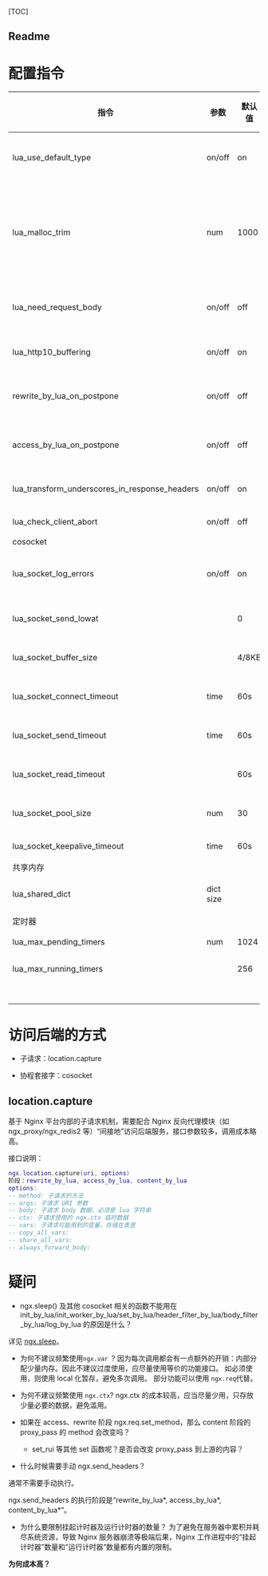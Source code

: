 [TOC]

Readme
---

# 配置指令

|指令 | 参数 | 默认值 | 建议值 | 功能描述 | 上下文 | 备注|
|---|---|---|---|---|---|---|
|lua_use_default_type|on/off|on|on|响应时，是否在 Content-type 中使用默认的类型|||
|lua_malloc_trim|num|1000||指定处理 num 个请求后调用 libc 的 malloc_trim，归还空闲内存给系统，以最小化内存占用。0 禁用。|||
|lua_need_request_body|on/off|off|off|要求 openresty 在处理前强制读取请求体数据|||
|lua_http10_buffering|on/off|on|off|启用禁用 HTTP 1.0 的缓冲机制|||
|rewrite_by_lua_on_postpone|on/off|off|off|是否让 rewrite_by_lua 在 rewrite 阶段的最后执行|||
|access_by_lua_on_postpone|on/off|off|off|是否让 access_by_lua 在 access 阶段的最后执行|||
|lua_transform_underscores_in_response_headers|on/off|on|on|是否把 Lua 代码里响应头名字的`_`转换成`-`|||
|lua_check_client_abort|on/off|off||客户端意外断连检测|||
|cosocket|||||||
|lua_socket_log_errors|on/off|on|on|当 cosocket 对象发生错误时，是否记录日志|||
|lua_socket_send_lowat||0||发送数据低水位阈值，超过后才发送|||
|lua_socket_buffer_size||4/8KB||指定 cosocket 对象接收数据的缓冲区大小|||
|lua_socket_connect_timeout|time|60s||连接后端的超时时间，可适当减小|||
|lua_socket_send_timeout|time|60s||发送数据的超时时间，可适当减小|||
|lua_socket_read_timeout||60s||接收数据的超时时间，可适当减小|||
|lua_socket_pool_size|num|30||cosocket 内存池大小，可适当增大|||
|lua_socket_keepalive_timeout|time|60s||cosocket 空闲时间|||
|共享内存|||||||
|lua_shared_dict|dict size|||定义名为 dict 大小为 size 的共享内存|http||
|定时器|||||||
|lua_max_pending_timers|num|1024||最大待运行的定时任务|||
|lua_max_running_timers||256||最大正在运行的定时任务|||
||||||||
||||||||
||||||||
||||||||
||||||||
||||||||
||||||||



# 访问后端的方式

* 子请求：location.capture

* 协程套接字：cosocket

## location.capture

基于 Nginx 平台内部的子请求机制，需要配合 Nginx 反向代理模块（如 ngx_proxy/ngx_redis2 等）“间接地”访问后端服务，接口参数较多，调用成本略高。

接口说明：

```lua
ngx.location.capture(uri, options)
阶段：rewrite_by_lua, access_by_lua, content_by_lua
options:
-- method: 子请求的方法
-- args: 子请求 URI 参数
-- body: 子请求 body 数据，必须是 lua 字符串
-- ctx: 子请求使用的 ngx.ctx 临时数据
-- vars: 子请求可能用到的变量，存储在表里
-- copy_all_vars:
-- share_all_vars:
-- always_forward_body:
```

# 疑问

* ngx.sleep() 及其他 cosocket 相关的函数不能用在 init_by_lua/init_worker_by_lua/set_by_lua/header_filter_by_lua/body_filter_by_lua/log_by_lua 的原因是什么？

详见 [ngx.sleep](使用与实现/016-ngx-sleep.md)。

* 为何不建议频繁使用`ngx.var `?
因为每次调用都会有一点额外的开销：内部分配少量内存。因此不建议过度使用，应尽量使用等价的功能接口。
如必须使用，则使用 local 化暂存，避免多次调用。
部分功能可以使用 `ngx.req`代替。

* 为何不建议频繁使用 `ngx.ctx`?
ngx.ctx 的成本较高，应当尽量少用，只存放少量必要的数据，避免滥用。

* 如果在 access、rewrite 阶段 ngx.req.set_method，那么 content 阶段的 proxy_pass 的 method 会改变吗？
    * set_rui 等其他 set 函数呢？是否会改变 proxy_pass 到上游的内容？

* 什么时候需要手动 ngx.send_headers？

通常不需要手动执行。

ngx.send_headers 的执行阶段是“rewrite_by_lua*, access_by_lua*, content_by_lua*”。

* 为什么要限制挂起计时器及运行计时器的数量？
为了避免在服务器中累积并耗尽系统资源，导致 Nginx 服务器崩溃等极端后果，Nginx 工作进程中的“挂起计时器”数量和“运行计时器”数量都有内置的限制。

**为何成本高？**
